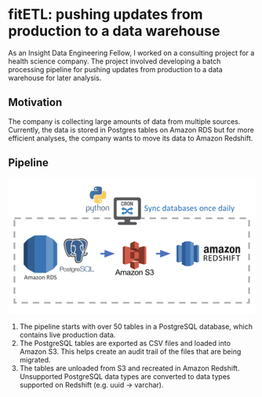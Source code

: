 # fitETL: pushing updates from production to a data warehouse
As an Insight Data Engineering Fellow, I worked on a consulting project for a health science company. The project involved developing a batch processing pipeline for pushing updates from production to a data warehouse for later analysis.

## Motivation
The company is collecting large amounts of data from multiple sources. Currently, the data is stored in Postgres tables on Amazon RDS but for more efficient analyses, the company wants to move its data to Amazon Redshift.

## Pipeline
![alt text](https://github.com/seunghalee/fitETL/blob/master/img/pipeline.png "ETL Pipeline")

1. The pipeline starts with over 50 tables in a PostgreSQL database, which contains live production data.
2. The PostgreSQL tables are exported as CSV files and loaded into Amazon S3. This helps create an audit trail of the files that are being migrated.
3. The tables are unloaded from S3 and recreated in Amazon Redshift. Unsupported PostgreSQL data types are converted to data types supported on Redshift (e.g. uuid → varchar).
